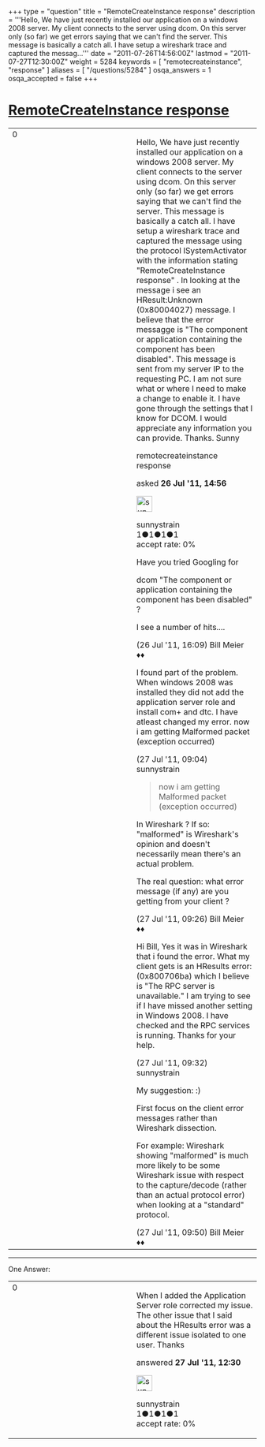 +++
type = "question"
title = "RemoteCreateInstance response"
description = '''Hello, We have just recently installed our application on a windows 2008 server. My client connects to the server using dcom. On this server only (so far) we get errors saying that we can&#x27;t find the server. This message is basically a catch all. I have setup a wireshark trace and captured the messag...'''
date = "2011-07-26T14:56:00Z"
lastmod = "2011-07-27T12:30:00Z"
weight = 5284
keywords = [ "remotecreateinstance", "response" ]
aliases = [ "/questions/5284" ]
osqa_answers = 1
osqa_accepted = false
+++

<div class="headNormal">

# [RemoteCreateInstance response](/questions/5284/remotecreateinstance-response)

</div>

<div id="main-body">

<div id="askform">

<table id="question-table" style="width:100%;"><colgroup><col style="width: 50%" /><col style="width: 50%" /></colgroup><tbody><tr class="odd"><td style="width: 30px; vertical-align: top"><div class="vote-buttons"><span id="post-5284-upvote" class="ajax-command post-vote up" rel="nofollow" title="I like this post (click again to cancel)"> </span><div id="post-5284-score" class="post-score" title="current number of votes">0</div><span id="post-5284-downvote" class="ajax-command post-vote down" rel="nofollow" title="I dont like this post (click again to cancel)"> </span> <span id="favorite-mark" class="ajax-command favorite-mark" rel="nofollow" title="mark/unmark this question as favorite (click again to cancel)"> </span><div id="favorite-count" class="favorite-count"></div></div></td><td><div id="item-right"><div class="question-body"><p>Hello, We have just recently installed our application on a windows 2008 server. My client connects to the server using dcom. On this server only (so far) we get errors saying that we can't find the server. This message is basically a catch all. I have setup a wireshark trace and captured the message using the protocol ISystemActivator with the information stating "RemoteCreateInstance response" . In looking at the message i see an HResult:Unknown (0x80004027) message. I believe that the error messagge is "The component or application containing the component has been disabled". This message is sent from my server IP to the requesting PC. I am not sure what or where I need to make a change to enable it. I have gone through the settings that I know for DCOM. I would appreciate any information you can provide. Thanks. Sunny</p></div><div id="question-tags" class="tags-container tags"><span class="post-tag tag-link-remotecreateinstance" rel="tag" title="see questions tagged &#39;remotecreateinstance&#39;">remotecreateinstance</span> <span class="post-tag tag-link-response" rel="tag" title="see questions tagged &#39;response&#39;">response</span></div><div id="question-controls" class="post-controls"></div><div class="post-update-info-container"><div class="post-update-info post-update-info-user"><p>asked <strong>26 Jul '11, 14:56</strong></p><img src="https://secure.gravatar.com/avatar/e64cdfdb8784168031865b9ad3bc97a3?s=32&amp;d=identicon&amp;r=g" class="gravatar" width="32" height="32" alt="sunnystrain&#39;s gravatar image" /><p><span>sunnystrain</span><br />
<span class="score" title="1 reputation points">1</span><span title="1 badges"><span class="badge1">●</span><span class="badgecount">1</span></span><span title="1 badges"><span class="silver">●</span><span class="badgecount">1</span></span><span title="1 badges"><span class="bronze">●</span><span class="badgecount">1</span></span><br />
<span class="accept_rate" title="Rate of the user&#39;s accepted answers">accept rate:</span> <span title="sunnystrain has no accepted answers">0%</span></p></div></div><div id="comments-container-5284" class="comments-container"><span id="5285"></span><div id="comment-5285" class="comment"><div id="post-5285-score" class="comment-score"></div><div class="comment-text"><p>Have you tried Googling for</p><p>dcom "The component or application containing the component has been disabled" ?</p><p>I see a number of hits....</p></div><div id="comment-5285-info" class="comment-info"><span class="comment-age">(26 Jul '11, 16:09)</span> <span class="comment-user userinfo">Bill Meier ♦♦</span></div></div><span id="5318"></span><div id="comment-5318" class="comment"><div id="post-5318-score" class="comment-score"></div><div class="comment-text"><p>I found part of the problem. When windows 2008 was installed they did not add the application server role and install com+ and dtc. I have atleast changed my error. now i am getting Malformed packet (exception occurred)</p></div><div id="comment-5318-info" class="comment-info"><span class="comment-age">(27 Jul '11, 09:04)</span> <span class="comment-user userinfo">sunnystrain</span></div></div><span id="5319"></span><div id="comment-5319" class="comment"><div id="post-5319-score" class="comment-score"></div><div class="comment-text"><blockquote><p>now i am getting Malformed packet (exception occurred)</p></blockquote><p>In Wireshark ? If so: "malformed" is Wireshark's opinion and doesn't necessarily mean there's an actual problem.</p><p>The real question: what error message (if any) are you getting from your client ?</p></div><div id="comment-5319-info" class="comment-info"><span class="comment-age">(27 Jul '11, 09:26)</span> <span class="comment-user userinfo">Bill Meier ♦♦</span></div></div><span id="5320"></span><div id="comment-5320" class="comment"><div id="post-5320-score" class="comment-score"></div><div class="comment-text"><p>Hi Bill, Yes it was in Wireshark that i found the error. What my client gets is an HResults error: (0x800706ba) which I believe is "The RPC server is unavailable." I am trying to see if I have missed another setting in Windows 2008. I have checked and the RPC services is running. Thanks for your help.</p></div><div id="comment-5320-info" class="comment-info"><span class="comment-age">(27 Jul '11, 09:32)</span> <span class="comment-user userinfo">sunnystrain</span></div></div><span id="5321"></span><div id="comment-5321" class="comment"><div id="post-5321-score" class="comment-score"></div><div class="comment-text"><p>My suggestion: :)<br />
</p><p>First focus on the client error messages rather than Wireshark dissection.</p><p>For example: Wireshark showing "malformed" is much more likely to be some Wireshark issue with respect to the capture/decode (rather than an actual protocol error) when looking at a "standard" protocol.</p></div><div id="comment-5321-info" class="comment-info"><span class="comment-age">(27 Jul '11, 09:50)</span> <span class="comment-user userinfo">Bill Meier ♦♦</span></div></div></div><div id="comment-tools-5284" class="comment-tools"></div><div class="clear"></div><div id="comment-5284-form-container" class="comment-form-container"></div><div class="clear"></div></div></td></tr></tbody></table>

------------------------------------------------------------------------

<div class="tabBar">

<span id="sort-top"></span>

<div class="headQuestions">

One Answer:

</div>

</div>

<span id="5327"></span>

<div id="answer-container-5327" class="answer answered-by-owner">

<table style="width:100%;"><colgroup><col style="width: 50%" /><col style="width: 50%" /></colgroup><tbody><tr class="odd"><td style="width: 30px; vertical-align: top"><div class="vote-buttons"><span id="post-5327-upvote" class="ajax-command post-vote up" rel="nofollow" title="I like this post (click again to cancel)"> </span><div id="post-5327-score" class="post-score" title="current number of votes">0</div><span id="post-5327-downvote" class="ajax-command post-vote down" rel="nofollow" title="I dont like this post (click again to cancel)"> </span></div></td><td><div class="item-right"><div class="answer-body"><p>When I added the Application Server role corrected my issue. The other issue that I said about the HResults error was a different issue isolated to one user. Thanks</p></div><div class="answer-controls post-controls"></div><div class="post-update-info-container"><div class="post-update-info post-update-info-user"><p>answered <strong>27 Jul '11, 12:30</strong></p><img src="https://secure.gravatar.com/avatar/e64cdfdb8784168031865b9ad3bc97a3?s=32&amp;d=identicon&amp;r=g" class="gravatar" width="32" height="32" alt="sunnystrain&#39;s gravatar image" /><p><span>sunnystrain</span><br />
<span class="score" title="1 reputation points">1</span><span title="1 badges"><span class="badge1">●</span><span class="badgecount">1</span></span><span title="1 badges"><span class="silver">●</span><span class="badgecount">1</span></span><span title="1 badges"><span class="bronze">●</span><span class="badgecount">1</span></span><br />
<span class="accept_rate" title="Rate of the user&#39;s accepted answers">accept rate:</span> <span title="sunnystrain has no accepted answers">0%</span> </br></p></div></div><div id="comments-container-5327" class="comments-container"></div><div id="comment-tools-5327" class="comment-tools"></div><div class="clear"></div><div id="comment-5327-form-container" class="comment-form-container"></div><div class="clear"></div></div></td></tr></tbody></table>

</div>

<div class="paginator-container-left">

</div>

</div>

</div>

